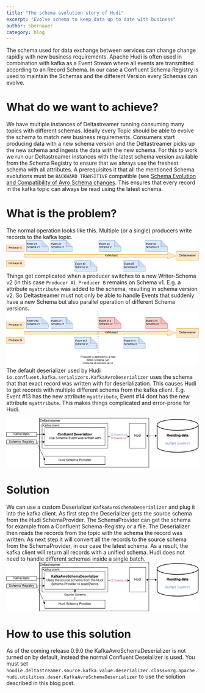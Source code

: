 ```yaml
---
title: "The schema evolution story of Hudi"
excerpt: "Evolve schema to keep data up to date with business"
author: sbernauer
category: blog
---
```


The schema used for data exchange between services can change change rapidly with new business requirements.
Apache Hudi is often used in combination with kafka as a Event Stream where all events are transmitted according to an Record Schema. In our case a Confluent Schema Registry is used to maintain the Schemas and the different Version every Schemas can evolve.

# What do we want to achieve?
We have multiple instances of Deltastreamer running consuming many topics with different schemas.
Ideally every Topic should be able to evolve the schema to match new business requirements. Consumers start producing data with a new schema version and the Deltastreamer picks up the new schema and ingests the data with the new schema. For this to work we run our Deltastreamer instances with the latest schema version available from the Schema Registry to ensure that we always use the freshest schema with all attributes.
A prerequisites it that all the mentioned Schema evolutions must be `BACKWARD_TRANSITIVE` compatible (see [Schema Evolution and Compatibility of Avro Schema changes](https://docs.confluent.io/platform/current/schema-registry/avro.html). This ensures that every record in the kafka topic can always be read using the latest schema.


# What is the problem?
The normal operation looks like this. Multiple (or a single) producers write records to the kafka topic.
![Normal operation](normal_operation.png)
Things get complicated when a producer switches to a new Writer-Schema v2 (in this case `Producer A`). `Producer B` remains on Schema v1. E.g. a attribute `myattribute` was added to the schema, resulting in schema version v2.
So Deltastreamer must not only be able to handle Events that suddenly have a new Schema but also parallel operation of different Schema versions.
![Schema evolution](schema_evolution.png)
The default deserializer used by Hudi `io.confluent.kafka.serializers.KafkaAvroDeserializer` uses the schema that that exact record was written with for deserialization. This causes Hudi to get records with multiple different schema from the kafka client. E.g. Event #13 has the new attribute `myattribute`, Event #14 dont has the new attribute `myattribute`. This makes things complicated and error-prone for Hudi.

![Confluent Deserializer](confluent_deserializer.png)

# Solution
We can use a custom Deserializer `KafkaAvroSchemaDeserializer` and plug it into the kafka client.
As first step the Deserializer gets the source schema from the Hudi SchemaProvider. The SchemaProvider can get the schema for example from a Confluent Schema-Registry or a file.
The Deserializer then reads the records from the topic with the schema the record was written. As next step it will convert all the records to the source schema from the SchemaProvider, in our case the latest schema. As a result, the kafka client will return all records with a unified schema. Hudi does not need to handle different schemas inside a single batch.
![KafkaAvroSchemaDeserializer](KafkaAvroSchemaDeserializer.png)

# How to use this solution
As of the coming release 0.9.0 the KafkaAvroSchemaDeserializer is not turned on by default, instead the normal Confluent Deseializer is used.
You must set `hoodie.deltastreamer.source.kafka.value.deserializer.class=org.apache.hudi.utilities.deser.KafkaAvroSchemaDeserializer` to use the solution described in this blog post.
